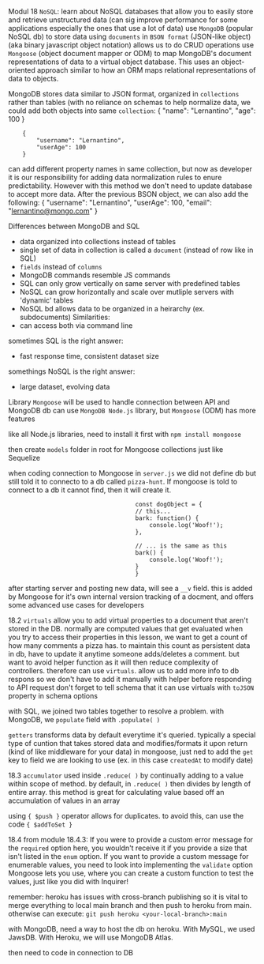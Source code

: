 Modul 18
`NoSQL`: learn about NoSQL databases that allow you to easily store and retrieve unstructured data (can sig improve performance for some applications especially the ones that use a lot of data)
    use `MongoDB` (popular NoSQL db) to store data using `documents` in `BSON format` (JSON-like object) (aka binary javascript object notation) allows us to do CRUD operations
    use `Mongoose` (object document mapper or ODM) to map MongoDB's document representations of data to a virtual object database. This uses an object-oriented approach similar to how an ORM maps relational representations of data to objects.

MongoDB stores data similar to JSON format, organized in `collections` rather than tables (with no reliance on schemas to help normalize data, we could add both objects into same `collection`:
        {
            "name": "Lernantino",
            "age": 100
        }

        {
            "username": "Lernantino",
            "userAge": 100
        }

can add different property names in same collection, but now as developer it is our responsibility for adding data normalization rules to enure predictability. However with this method we don't need to update database to accept more data. After the previous BSON object, we can also add the following:
        {
            "username": "Lernantino",
            "userAge": 100,
            "email": "lernantino@mongo.com"
        }

Differences between MongoDB and SQL
- data organized into collections instead of tables
- single set of data in collection is called a `document` (instead of row like in SQL)
- `fields` instead of `columns`
- MongoDB commands resemble JS commands
- SQL can only grow vertically on same server with predefined tables
- NoSQL can grow horizontally and scale over mutliple servers with 'dynamic' tables
- NoSQL bd allows data to be organized in a heirarchy (ex. subdocuments)
Similarities:
- can access both via command line

sometimes SQL is the right answer:
- fast response time, consistent dataset size

somethings NoSQL is the right answer:
- large dataset, evolving data

Library `Mongoose` will be used to handle connection between API and MongoDB db
    can use `MongoDB Node.js` library, but `Mongoose` (ODM) has more features

like all Node.js libraries, need to install it first with `npm install mongoose`

then create `models` folder in root for Mongoose collections just like Sequelize

when coding connection to Mongoose in `server.js` we did not define db but still told it to connecto to a db called `pizza-hunt`. If mongoose is told to connect to a db it cannot find, then it will create it.

                                        const dogObject = {
                                        // this...
                                        bark: function() {
                                            console.log('Woof!');
                                        },

                                        // ... is the same as this
                                        bark() {
                                            console.log('Woof!');
                                        }
                                        }

after starting server and posting new data, will see a `__v` field. this is added by Mongoose for it's own internal version tracking of a docment, and offers some advanced use cases for developers

18.2
`virtuals` allow you to add virtual properties to a document that aren't stored in the DB. normally are computed values that get evaluated when you try to access their properties
    in this lesson, we want to get a count of how many comments a pizza has. to maintain this count as persistent data in db, have to update it anytime someone adds/deletes a comment. but want to avoid helper function as it will then reduce complexity of controllers. therefore can use `virtuals`. 
        allow us to add more info to db respons so we don't have to add it manually with helper before responding to API request
    don't forget to tell schema that it can use virtuals with `toJSON` property in schema options

with SQL, we joined two tables together to resolve a problem. with MongoDB, we `populate` field with `.populate( )`

`getters` transforms data by default everytime it's queried. typically a special type of cuntion that takes stored data and modifies/formats it upon return (kind of like middleware for your data)
    in mongoose, just ned to add the `get` key to field we are looking to use (ex. in this case `createdAt` to modify date)

18.3
`accumulator` used inside `.reduce( )` by continually adding to a value within scope of method. by default, in `.reduce( )` then divides by length of entire array. this method is great for calculating value based off an accumulation of values in an array

using `{ $push }` operator allows for duplicates. to avoid this, can use the code `{ $addToSet }`

18.4
from module 18.4.3:
    If you were to provide a custom error message for the `required` option here, you wouldn't receive it if you provide a size that isn't listed in the `enum` option. If you want to provide a custom message for enumerable values, you need to look into implementing the `validate` option Mongoose lets you use, where you can create a custom function to test the values, just like you did with Inquirer!

remember:
heroku has issues with cross-branch publishing so it is vital to merge everything to local main branch and then push to heroku from main.
    otherwise can execute: `git push heroku <your-local-branch>:main`

with MongoDB, need a way to host the db on heroku. With MySQL, we used JawsDB. With Heroku, we will use MongoDB Atlas.

then need to code in connection to DB